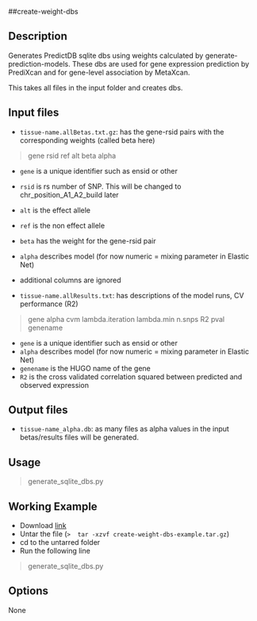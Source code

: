 ##create-weight-dbs

## Description
Generates PredictDB sqlite dbs using weights calculated by generate-prediction-models. These dbs are used for gene expression prediction by PrediXcan and for gene-level association by MetaXcan.

This takes all files in the input folder and creates dbs.

## Input files

- `tissue-name.allBetas.txt.gz`: has the gene-rsid pairs with the corresponding weights (called beta here)
> gene    rsid    ref     alt     beta    alpha

  - `gene` is a unique identifier such as ensid or other
  - `rsid` is rs number of SNP. This will be changed to chr_position_A1_A2_build later
  - `alt` is the effect allele
  - `ref` is the non effect allele
  - `beta` has the weight for the gene-rsid pair
  - `alpha` describes model (for now numeric = mixing parameter in Elastic Net)
  - additional columns are ignored

- `tissue-name.allResults.txt`: has descriptions of the model runs, CV performance (R2)
> gene    alpha   cvm     lambda.iteration        lambda.min      n.snps  R2      pval    genename

  - `gene` is a unique identifier such as ensid or other
  - `alpha` describes model (for now numeric = mixing parameter in Elastic Net)
  - `genename` is the HUGO name of the gene
  - `R2` is the cross validated correlation squared between predicted and observed expression

## Output files

- `tissue-name_alpha.db`: as many files as alpha values in the input betas/results files will be generated.

## Usage
> generate_sqlite_dbs.py

## Working Example
- Download [link](https://s3.amazonaws.com/imlab-open/Webdata/Working-Examples/create-weight-dbs-example.tar.gz)
- Untar the file (`>  tar -xzvf create-weight-dbs-example.tar.gz`)
- cd to the untarred folder
- Run the following line

> generate_sqlite_dbs.py

## Options
None
